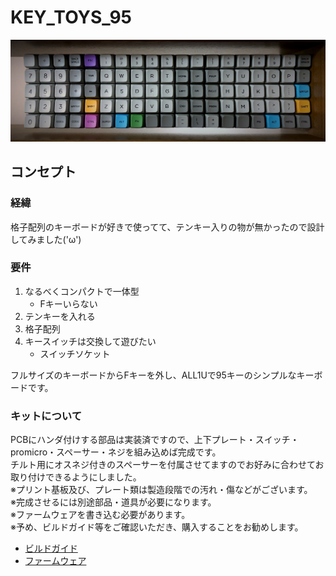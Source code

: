 # KEY_TOYS_95

<img width="2000" alt="代替テキスト" src="https://github.com/T-toys/KEY_TOYS_95/blob/master/image/IMG_0862-3.jpg">

## コンセプト
### 経緯
格子配列のキーボードが好きで使ってて、テンキー入りの物が無かったので設計してみました('ω')
### 要件
1. なるべくコンパクトで一体型
   - Fキーいらない
1. テンキーを入れる
1. 格子配列
1. キースイッチは交換して遊びたい
   - スイッチソケット

フルサイズのキーボードからFキーを外し、ALL1Uで95キーのシンプルなキーボードです。

### キットについて
PCBにハンダ付けする部品は実装済ですので、上下プレート・スイッチ・promicro・スペーサー・ネジを組み込めば完成です。<br>
チルト用にオスネジ付きのスペーサーを付属させてますのでお好みに合わせてお取り付けできるようにしました。<br>
※プリント基板及び、プレート類は製造段階での汚れ・傷などがございます。<br>
※完成させるには別途部品・道具が必要になります。<br>
※ファームウェアを書き込む必要があります。<br>
※予め、ビルドガイド等をご確認いただき、購入することをお勧めします。<br>


* [ビルドガイド](https://github.com/T-toys/KEY_TOYS_95/blob/master/buildguide.md)<br>
* [ファームウェア](https://github.com/T-toys/KEY_TOYS_95/blob/master/firmware.md)

